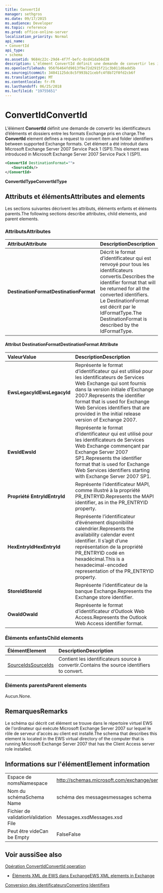 ```yaml
---
title: ConvertId
manager: sethgros
ms.date: 09/17/2015
ms.audience: Developer
ms.topic: reference
ms.prod: office-online-server
localization_priority: Normal
api_name:
- ConvertId
api_type:
- schema
ms.assetid: 9684c22c-29d4-4f7f-befc-8cd41da56d38
description: L’élément ConvertId définit une demande de convertir les identificateurs d’éléments et dossiers entre les formats Exchange pris en charge. Cet élément a été introduit dans Microsoft Exchange Server 2007 Service Pack 1 (SP1).
ms.openlocfilehash: 956f6464fd9013f9e72d2915f21c3b011d0add5b
ms.sourcegitcommit: 34041125dc8c5f993b21cebfc4f8b72f0fd2cb6f
ms.translationtype: MT
ms.contentlocale: fr-FR
ms.lasthandoff: 06/25/2018
ms.locfileid: "19755651"
---
```

# <a name="convertid"></a><span data-ttu-id="a8034-104">ConvertId</span><span class="sxs-lookup"><span data-stu-id="a8034-104">ConvertId</span></span>

<span data-ttu-id="a8034-105">L’élément **ConvertId** définit une demande de convertir les identificateurs d’éléments et dossiers entre les formats Exchange pris en charge.</span><span class="sxs-lookup"><span data-stu-id="a8034-105">The **ConvertId** element defines a request to convert item and folder identifiers between supported Exchange formats.</span></span> <span data-ttu-id="a8034-106">Cet élément a été introduit dans Microsoft Exchange Server 2007 Service Pack 1 (SP1).</span><span class="sxs-lookup"><span data-stu-id="a8034-106">This element was introduced in Microsoft Exchange Server 2007 Service Pack 1 (SP1).</span></span> 
  
```xml
<ConvertId DestinationFormat="">
   <SourceIds/>
</ConvertId>
```

 <span data-ttu-id="a8034-107">**ConvertIdType**</span><span class="sxs-lookup"><span data-stu-id="a8034-107">**ConvertIdType**</span></span>
## <a name="attributes-and-elements"></a><span data-ttu-id="a8034-108">Attributs et éléments</span><span class="sxs-lookup"><span data-stu-id="a8034-108">Attributes and elements</span></span>

<span data-ttu-id="a8034-109">Les sections suivantes décrivent les attributs, éléments enfants et éléments parents.</span><span class="sxs-lookup"><span data-stu-id="a8034-109">The following sections describe attributes, child elements, and parent elements.</span></span>
  
### <a name="attributes"></a><span data-ttu-id="a8034-110">Attributs</span><span class="sxs-lookup"><span data-stu-id="a8034-110">Attributes</span></span>

|<span data-ttu-id="a8034-111">**Attribut**</span><span class="sxs-lookup"><span data-stu-id="a8034-111">**Attribute**</span></span>|<span data-ttu-id="a8034-112">**Description**</span><span class="sxs-lookup"><span data-stu-id="a8034-112">**Description**</span></span>|
|:-----|:-----|
|<span data-ttu-id="a8034-113">**DestinationFormat**</span><span class="sxs-lookup"><span data-stu-id="a8034-113">**DestinationFormat**</span></span> <br/> |<span data-ttu-id="a8034-114">Décrit le format d’identificateur qui est renvoyé pour tous les identificateurs convertis.</span><span class="sxs-lookup"><span data-stu-id="a8034-114">Describes the identifier format that will be returned for all the converted identifiers.</span></span> <span data-ttu-id="a8034-115">Le DestinationFormat est décrit par le IdFormatType.</span><span class="sxs-lookup"><span data-stu-id="a8034-115">The DestinationFormat is described by the IdFormatType.</span></span>  <br/> |
   
#### <a name="destinationformat-attribute"></a><span data-ttu-id="a8034-116">Attribut DestinationFormat</span><span class="sxs-lookup"><span data-stu-id="a8034-116">DestinationFormat Attribute</span></span>

|<span data-ttu-id="a8034-117">**Valeur**</span><span class="sxs-lookup"><span data-stu-id="a8034-117">**Value**</span></span>|<span data-ttu-id="a8034-118">**Description**</span><span class="sxs-lookup"><span data-stu-id="a8034-118">**Description**</span></span>|
|:-----|:-----|
|<span data-ttu-id="a8034-119">**EwsLegacyId**</span><span class="sxs-lookup"><span data-stu-id="a8034-119">**EwsLegacyId**</span></span> <br/> |<span data-ttu-id="a8034-120">Représente le format d’identificateur qui est utilisé pour les identificateurs de Services Web Exchange qui sont fournis dans la version initiale d’Exchange 2007.</span><span class="sxs-lookup"><span data-stu-id="a8034-120">Represents the identifier format that is used for Exchange Web Services identifiers that are provided in the initial release version of Exchange 2007.</span></span>  <br/> |
|<span data-ttu-id="a8034-121">**EwsId**</span><span class="sxs-lookup"><span data-stu-id="a8034-121">**EwsId**</span></span> <br/> |<span data-ttu-id="a8034-122">Représente le format d’identificateur qui est utilisé pour les identificateurs de Services Web Exchange commençant par Exchange Server 2007 SP1.</span><span class="sxs-lookup"><span data-stu-id="a8034-122">Represents the identifier format that is used for Exchange Web Services identifiers starting with Exchange Server 2007 SP1.</span></span>  <br/> |
|<span data-ttu-id="a8034-123">**Propriété EntryId**</span><span class="sxs-lookup"><span data-stu-id="a8034-123">**EntryId**</span></span> <br/> |<span data-ttu-id="a8034-124">Représente l’identificateur MAPI, comme illustré à la propriété PR_ENTRYID.</span><span class="sxs-lookup"><span data-stu-id="a8034-124">Represents the MAPI identifier, as in the PR_ENTRYID property.</span></span>  <br/> |
|<span data-ttu-id="a8034-125">**HexEntryId**</span><span class="sxs-lookup"><span data-stu-id="a8034-125">**HexEntryId**</span></span> <br/> |<span data-ttu-id="a8034-126">Représente l’identificateur d’événement disponibilité calendrier.</span><span class="sxs-lookup"><span data-stu-id="a8034-126">Represents the availability calendar event identifier.</span></span> <span data-ttu-id="a8034-127">Il s’agit d’une représentation de la propriété PR_ENTRYID codé en hexadécimal.</span><span class="sxs-lookup"><span data-stu-id="a8034-127">This is a hexadecimal-encoded representation of the PR_ENTRYID property.</span></span>  <br/> |
|<span data-ttu-id="a8034-128">**StoreId**</span><span class="sxs-lookup"><span data-stu-id="a8034-128">**StoreId**</span></span> <br/> |<span data-ttu-id="a8034-129">Représente l’identificateur de la banque Exchange.</span><span class="sxs-lookup"><span data-stu-id="a8034-129">Represents the Exchange store identifier.</span></span>  <br/> |
|<span data-ttu-id="a8034-130">**OwaId**</span><span class="sxs-lookup"><span data-stu-id="a8034-130">**OwaId**</span></span> <br/> |<span data-ttu-id="a8034-131">Représente le format d’identificateur d’Outlook Web Access.</span><span class="sxs-lookup"><span data-stu-id="a8034-131">Represents the Outlook Web Access identifier format.</span></span>  <br/> |
   
### <a name="child-elements"></a><span data-ttu-id="a8034-132">Éléments enfants</span><span class="sxs-lookup"><span data-stu-id="a8034-132">Child elements</span></span>

|<span data-ttu-id="a8034-133">**Élément**</span><span class="sxs-lookup"><span data-stu-id="a8034-133">**Element**</span></span>|<span data-ttu-id="a8034-134">**Description**</span><span class="sxs-lookup"><span data-stu-id="a8034-134">**Description**</span></span>|
|:-----|:-----|
|[<span data-ttu-id="a8034-135">SourceIds</span><span class="sxs-lookup"><span data-stu-id="a8034-135">SourceIds</span></span>](sourceids.md) <br/> |<span data-ttu-id="a8034-136">Contient les identificateurs source à convertir.</span><span class="sxs-lookup"><span data-stu-id="a8034-136">Contains the source identifiers to convert.</span></span>  <br/> |
   
### <a name="parent-elements"></a><span data-ttu-id="a8034-137">Éléments parents</span><span class="sxs-lookup"><span data-stu-id="a8034-137">Parent elements</span></span>

<span data-ttu-id="a8034-138">Aucun.</span><span class="sxs-lookup"><span data-stu-id="a8034-138">None.</span></span>
  
## <a name="remarks"></a><span data-ttu-id="a8034-139">Remarques</span><span class="sxs-lookup"><span data-stu-id="a8034-139">Remarks</span></span>

<span data-ttu-id="a8034-140">Le schéma qui décrit cet élément se trouve dans le répertoire virtuel EWS de l'ordinateur qui exécute Microsoft Exchange Server 2007 sur lequel le rôle de serveur d'accès au client est installé.</span><span class="sxs-lookup"><span data-stu-id="a8034-140">The schema that describes this element is located in the EWS virtual directory of the computer that is running Microsoft Exchange Server 2007 that has the Client Access server role installed.</span></span>
  
## <a name="element-information"></a><span data-ttu-id="a8034-141">Informations sur l'élément</span><span class="sxs-lookup"><span data-stu-id="a8034-141">Element information</span></span>

|||
|:-----|:-----|
|<span data-ttu-id="a8034-142">Espace de noms</span><span class="sxs-lookup"><span data-stu-id="a8034-142">Namespace</span></span>  <br/> |http://schemas.microsoft.com/exchange/services/2006/messages  <br/> |
|<span data-ttu-id="a8034-143">Nom du schéma</span><span class="sxs-lookup"><span data-stu-id="a8034-143">Schema Name</span></span>  <br/> |<span data-ttu-id="a8034-144">schéma des messages</span><span class="sxs-lookup"><span data-stu-id="a8034-144">messages schema</span></span>  <br/> |
|<span data-ttu-id="a8034-145">Fichier de validation</span><span class="sxs-lookup"><span data-stu-id="a8034-145">Validation File</span></span>  <br/> |<span data-ttu-id="a8034-146">Messages.xsd</span><span class="sxs-lookup"><span data-stu-id="a8034-146">Messages.xsd</span></span>  <br/> |
|<span data-ttu-id="a8034-147">Peut être vide</span><span class="sxs-lookup"><span data-stu-id="a8034-147">Can be Empty</span></span>  <br/> |<span data-ttu-id="a8034-148">False</span><span class="sxs-lookup"><span data-stu-id="a8034-148">False</span></span>  <br/> |
   
## <a name="see-also"></a><span data-ttu-id="a8034-149">Voir aussi</span><span class="sxs-lookup"><span data-stu-id="a8034-149">See also</span></span>



[<span data-ttu-id="a8034-150">Opération ConvertId</span><span class="sxs-lookup"><span data-stu-id="a8034-150">ConvertId operation</span></span>](convertid-operation.md)


- [<span data-ttu-id="a8034-151">Éléments XML de EWS dans Exchange</span><span class="sxs-lookup"><span data-stu-id="a8034-151">EWS XML elements in Exchange</span></span>](ews-xml-elements-in-exchange.md)


[<span data-ttu-id="a8034-152">Conversion des identificateurs</span><span class="sxs-lookup"><span data-stu-id="a8034-152">Converting Identifiers</span></span>](http://msdn.microsoft.com/library/a5391746-b6ef-4f48-8fc8-8255258651aa%28Office.15%29.aspx)

